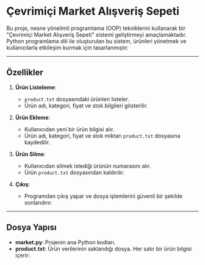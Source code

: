 # Çevrimiçi Market Alışveriş Sepeti

Bu proje, nesne yönelimli programlama (OOP) tekniklerini kullanarak bir "Çevrimiçi Market Alışveriş Sepeti" sistemi geliştirmeyi amaçlamaktadır. Python programlama dili ile oluşturulan bu sistem, ürünleri yönetmek ve kullanıcılarla etkileşim kurmak için tasarlanmıştır.

---

## Özellikler

1. **Ürün Listeleme**:
   - `product.txt` dosyasındaki ürünleri listeler.
   - Ürün adı, kategori, fiyat ve stok bilgileri gösterilir.

2. **Ürün Ekleme**:
   - Kullanıcıdan yeni bir ürün bilgisi alır.
   - Ürün adı, kategori, fiyat ve stok miktarı `product.txt` dosyasına kaydedilir.

3. **Ürün Silme**:
   - Kullanıcıdan silmek istediği ürünün numarasını alır.
   - Ürün `product.txt` dosyasından kaldırılır.

4. **Çıkış**:
   - Programdan çıkış yapar ve dosya işlemlerini güvenli bir şekilde sonlandırır.

---

## Dosya Yapısı

- **market.py**: Projenin ana Python kodları.
- **product.txt**: Ürün verilerinin saklandığı dosya. Her satır bir ürün bilgisi içerir:
